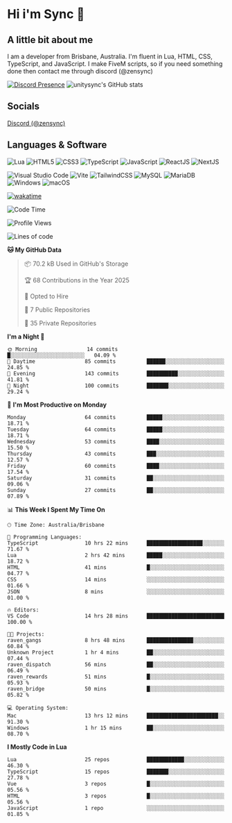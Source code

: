 # Hi i'm Sync 👋

## A little bit about me
I am a developer from Brisbane, Australia. I'm fluent in Lua, HTML, CSS, TypeScript, and JavaScript. I make FiveM scripts, so if you need something done then contact me through discord (@zensync)

[![Discord Presence](https://lanyard.cnrad.dev/api/265742868587479050)](https://discord.com/users/265742868587479050)
![unitysync's GitHub stats](https://github-readme-stats.vercel.app/api?username=unitysync&show_icons=true&theme=ambient_gradient)

## Socials
<p><a href="https://discord.com/users/265742868587479050">Discord (@zensync)</a></p>

## Languages & Software
![Lua](https://img.shields.io/badge/lua-%232C2D72.svg?style=for-the-badge&logo=lua&logoColor=white) ![HTML5](https://img.shields.io/badge/html5-%23E34F26.svg?style=for-the-badge&logo=html5&logoColor=white) ![CSS3](https://img.shields.io/badge/css3-%231572B6.svg?style=for-the-badge&logo=css3&logoColor=white) ![TypeScript](https://img.shields.io/badge/TypeScript-3178C6?logo=typescript&logoColor=fff&style=for-the-badge) ![JavaScript](https://img.shields.io/badge/javascript-%23323330.svg?style=for-the-badge&logo=javascript&logoColor=%23F7DF1E) ![ReactJS](https://shields.io/badge/react-black?logo=react&style=for-the-badge) ![NextJS](https://img.shields.io/badge/next.js-000000?style=for-the-badge&logo=nextdotjs&logoColor=white)

![Visual Studio Code](https://custom-icon-badges.demolab.com/badge/Visual%20Studio%20Code-0078d7.svg?logo=vsc&logoColor=white&style=for-the-badge) ![Vite](https://img.shields.io/badge/Vite-646CFF?style=for-the-badge&logo=Vite&logoColor=white) ![TailwindCSS](https://img.shields.io/badge/tailwindcss-%2338B2AC.svg?style=for-the-badge&logo=tailwind-css&logoColor=white) ![MySQL](https://img.shields.io/badge/MySQL-4479A1?style=for-the-badge&logo=mysql&logoColor=white) ![MariaDB](https://img.shields.io/badge/MariaDB-003545?style=for-the-badge&logo=mariadb&logoColor=white) ![Windows](https://custom-icon-badges.demolab.com/badge/Windows-0078D6?logo=windows11&logoColor=white&style=for-the-badge) ![macOS](https://img.shields.io/badge/macOS-000000?logo=apple&logoColor=F0F0F0&style=for-the-badge)

[![wakatime](https://wakatime.com/badge/user/018c590e-972a-4f9d-bbc0-f77a1b8e8227.svg?style=for-the-badge)](https://wakatime.com/@unitysync)

<!--START_SECTION:waka-->
![Code Time](http://img.shields.io/badge/Code%20Time-343%20hrs%2059%20mins-blue)

![Profile Views](http://img.shields.io/badge/Profile%20Views-86-blue)

![Lines of code](https://img.shields.io/badge/From%20Hello%20World%20I%27ve%20Written-369.9%20thousand%20lines%20of%20code-blue)

**🐱 My GitHub Data** 

> 📦 70.2 kB Used in GitHub's Storage 
 > 
> 🏆 68 Contributions in the Year 2025
 > 
> 💼 Opted to Hire
 > 
> 📜 7 Public Repositories 
 > 
> 🔑 35 Private Repositories 
 > 
**I'm a Night 🦉** 

```text
🌞 Morning                14 commits          █░░░░░░░░░░░░░░░░░░░░░░░░   04.09 % 
🌆 Daytime                85 commits          ██████░░░░░░░░░░░░░░░░░░░   24.85 % 
🌃 Evening                143 commits         ██████████░░░░░░░░░░░░░░░   41.81 % 
🌙 Night                  100 commits         ███████░░░░░░░░░░░░░░░░░░   29.24 % 
```
📅 **I'm Most Productive on Monday** 

```text
Monday                   64 commits          █████░░░░░░░░░░░░░░░░░░░░   18.71 % 
Tuesday                  64 commits          █████░░░░░░░░░░░░░░░░░░░░   18.71 % 
Wednesday                53 commits          ████░░░░░░░░░░░░░░░░░░░░░   15.50 % 
Thursday                 43 commits          ███░░░░░░░░░░░░░░░░░░░░░░   12.57 % 
Friday                   60 commits          ████░░░░░░░░░░░░░░░░░░░░░   17.54 % 
Saturday                 31 commits          ██░░░░░░░░░░░░░░░░░░░░░░░   09.06 % 
Sunday                   27 commits          ██░░░░░░░░░░░░░░░░░░░░░░░   07.89 % 
```


📊 **This Week I Spent My Time On** 

```text
🕑︎ Time Zone: Australia/Brisbane

💬 Programming Languages: 
TypeScript               10 hrs 22 mins      ██████████████████░░░░░░░   71.67 % 
Lua                      2 hrs 42 mins       █████░░░░░░░░░░░░░░░░░░░░   18.72 % 
HTML                     41 mins             █░░░░░░░░░░░░░░░░░░░░░░░░   04.77 % 
CSS                      14 mins             ░░░░░░░░░░░░░░░░░░░░░░░░░   01.66 % 
JSON                     8 mins              ░░░░░░░░░░░░░░░░░░░░░░░░░   01.00 % 

🔥 Editors: 
VS Code                  14 hrs 28 mins      █████████████████████████   100.00 % 

🐱‍💻 Projects: 
raven_gangs              8 hrs 48 mins       ███████████████░░░░░░░░░░   60.84 % 
Unknown Project          1 hr 4 mins         ██░░░░░░░░░░░░░░░░░░░░░░░   07.44 % 
raven_dispatch           56 mins             ██░░░░░░░░░░░░░░░░░░░░░░░   06.49 % 
raven_rewards            51 mins             █░░░░░░░░░░░░░░░░░░░░░░░░   05.93 % 
raven_bridge             50 mins             █░░░░░░░░░░░░░░░░░░░░░░░░   05.82 % 

💻 Operating System: 
Mac                      13 hrs 12 mins      ███████████████████████░░   91.30 % 
Windows                  1 hr 15 mins        ██░░░░░░░░░░░░░░░░░░░░░░░   08.70 % 
```

**I Mostly Code in Lua** 

```text
Lua                      25 repos            ████████████░░░░░░░░░░░░░   46.30 % 
TypeScript               15 repos            ███████░░░░░░░░░░░░░░░░░░   27.78 % 
Vue                      3 repos             █░░░░░░░░░░░░░░░░░░░░░░░░   05.56 % 
HTML                     3 repos             █░░░░░░░░░░░░░░░░░░░░░░░░   05.56 % 
JavaScript               1 repo              ░░░░░░░░░░░░░░░░░░░░░░░░░   01.85 % 
```




<!--END_SECTION:waka-->
